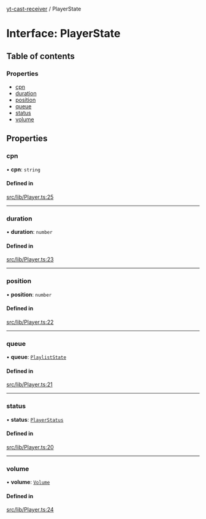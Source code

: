 [yt-cast-receiver](../README.md) / PlayerState

# Interface: PlayerState

## Table of contents

### Properties

- [cpn](PlayerState.md#cpn)
- [duration](PlayerState.md#duration)
- [position](PlayerState.md#position)
- [queue](PlayerState.md#queue)
- [status](PlayerState.md#status)
- [volume](PlayerState.md#volume)

## Properties

### cpn

• **cpn**: `string`

#### Defined in

[src/lib/Player.ts:25](https://github.com/patrickkfkan/yt-cast-receiver/blob/630ac05/src/lib/Player.ts#L25)

___

### duration

• **duration**: `number`

#### Defined in

[src/lib/Player.ts:23](https://github.com/patrickkfkan/yt-cast-receiver/blob/630ac05/src/lib/Player.ts#L23)

___

### position

• **position**: `number`

#### Defined in

[src/lib/Player.ts:22](https://github.com/patrickkfkan/yt-cast-receiver/blob/630ac05/src/lib/Player.ts#L22)

___

### queue

• **queue**: [`PlaylistState`](PlaylistState.md)

#### Defined in

[src/lib/Player.ts:21](https://github.com/patrickkfkan/yt-cast-receiver/blob/630ac05/src/lib/Player.ts#L21)

___

### status

• **status**: [`PlayerStatus`](../README.md#playerstatus)

#### Defined in

[src/lib/Player.ts:20](https://github.com/patrickkfkan/yt-cast-receiver/blob/630ac05/src/lib/Player.ts#L20)

___

### volume

• **volume**: [`Volume`](Volume.md)

#### Defined in

[src/lib/Player.ts:24](https://github.com/patrickkfkan/yt-cast-receiver/blob/630ac05/src/lib/Player.ts#L24)
